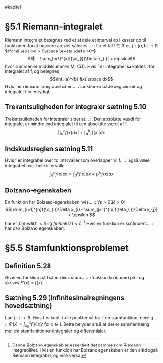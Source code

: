 #kapitel 
# §5.1 Riemann-integralet
Riemann integralet betegnes ved et at dele et interval op i kasser op til funktionen for at markere arealet således... :: for et tal $I \in \mathbb{R}$ og $f:[a,b]\to \mathbb{R}$ $\forall \epsilon > 0\space \exists \delta >0:$  $$|I - \sum_{i=1}^{n}f(\xi_{i})\Delta x_{i}| < \epsilon$$ hvor summen er middelsummen M. (5.1). Hvis f er integrabel så kaldes I for integralet af f, og betegnes $$\int_{a}^{b} f(x) \space dx$$
Hvis f er riemann integrabel så er... :: funktionen både begrænset og integralet I er entydigt.

## Trekantsuligheden for integraler sætning 5.10
Trekantsuligheden for integraler siger at... :: Den absolutte værdi for integralet er mindre end integralet til den absolutte værdi af f. $$|\int_{a}^{b} f(x) dx| \leq \int_{a}^{b}|f(x)|dx$$

## Indskudsreglen sætning 5.11
Hvis f er integrabel over to intervaller som overlapper vil f... :: også være integrabel over hele intervallet. $$\int_{a}^{b}f(x)dx = \int_{a}^{c} f(x)dx + \int_{c}^{b} f(x)dx$$
## Bolzano-egenskaben
En funktion har Bolzano-egenskaben hvis... :: $\forall \epsilon >0 \exists \delta >0:$ $$|\sum_{i=1}^{n}f(\xi_{i})\Delta x_{i} - \sum_{j=1}^{m}f(\eta_{j})\Delta y_{j}| < \epsilon $$ har en $finhed(D)<\delta$ og $finhed(D')<\delta$. [^1]
Hvis en funktion er kontinuert... :: har den Bolzano egenskaben.

# §5.5 Stamfunktionsproblemet
## Definition 5.28
Givet en funktion på I så er dens stam... :: -funktion kontinuert på I og skrives $F'(x)=f(x)$.

## Sætning 5.29 (Infinitesimalregningens hovedsætning)
Lad $f:I \to \mathbb{R}$. Hvis f er kont. i alle punkter så har f en stamfunktion, nemlig... :: $\Phi (x)= \int_{x_{0}}^{x}f(y)dy$ for $x \in I$. Dette betyder altså at der er sammenhæng mellem stamfunktionen/integraler og differentialer.



[^1]: Denne Bolzano egenskab er essentielt det samme som Riemann integrabilitet. Hvis en funktion har Bolzano egenskaben er den altid også Riemann integrabel, og vice versa.